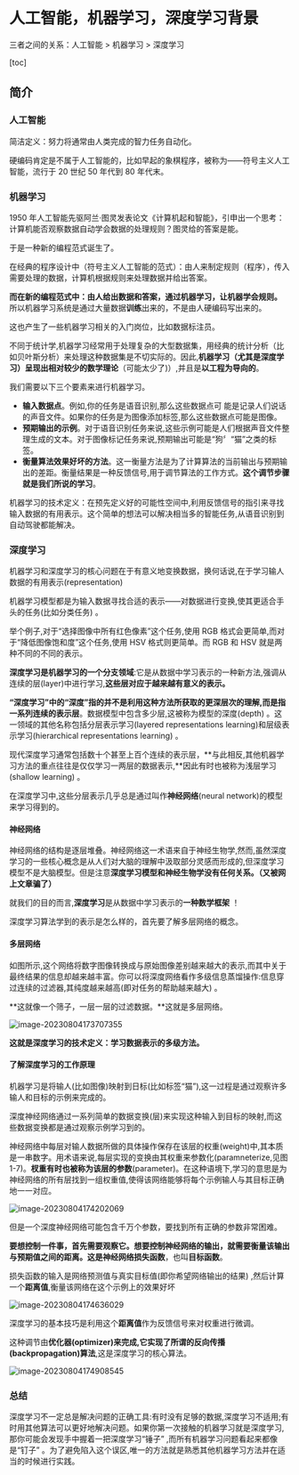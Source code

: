 # 人工智能，机器学习，深度学习背景

三者之间的关系：人工智能  > 机器学习 > 深度学习

[toc]

## 简介

### 人工智能 

简洁定义：努力将通常由人类完成的智力任务自动化。

硬编码肯定是不属于人工智能的，比如早起的象棋程序，被称为——符号主义人工智能，流行于 20 世纪 50 年代到 80 年代末。

### 机器学习 

1950 年人工智能先驱阿兰·图灵发表论文《计算机起和智能》，引申出一个思考：计算机能否观察数据自动学会数据的处理规则？图灵给的答案是能。

于是一种新的编程范式诞生了。

在经典的程序设计中（符号主义人工智能的范式）：由人来制定规则（程序），传入需要处理的数据，计算机根据规则来处理数据并给出答案。

**而在新的编程范式中：由人给出数据和答案，通过机器学习，让机器学会规则。** 所以机器学习系统是通过大量数据**训练**出来的，不是由人硬编码写出来的。

这也产生了一些机器学习相关的入门岗位，比如数据标注员。

不同于统计学,机器学习经常用于处理复杂的大型数据集，用经典的统计分析（比如贝叶斯分析）来处理这种数据集是不切实际的。因此,**机器学习（尤其是深度学习）呈现出相对较少的数学理论**（可能太少了)）,并且是**以工程为导向的**。 

我们需要以下三个要素来进行机器学习。

- **输入数据点**。例如,你的任务是语音识别,那么这些数据点可 能是记录人们说话的声音文件。如果你的任务是为图像添加标签,那么这些数据点可能是图像。
- **预期输出的示例**。对于语音识别任务来说,这些示例可能是人们根据声音文件整理生成的文本。对于图像标记任务来说,预期输出可能是“狗〞“猫”之类的标签。
- **衡量算法效果好坏的方法**。这一衡量方法是为了计算算法的当前输出与预期输出的差距。衡量结果是一种反馈信号,用于调节算法的工作方式。**这个调节步骤就是我们所说的学习**。

机器学习的技术定义：在预先定义好的可能性空间中,利用反馈信号的指引来寻找输入数据的有用表示。这个简单的想法可以解决相当多的智能任务,从语音识别到自动驾驶都能解决。

### 深度学习

机器学习和深度学习的核心问题在于有意义地变换数据，换何话说,在于学习输人数据的有用表示(representation)

机器学习模型都是为输入数据寻找合适的表示——对数据进行变换,使其更适合手头的任务(比如分类任务) 。

举个例子,对于“选择图像中所有红色像素”这个任务,使用 RGB 格式会更简单,而对于“降低图像饱和度”这个任务,使用 HSV 格式则更简单。而 RGB 和 HSV 就是两种不同的不同的表示。

**深度学习是机器学习的一个分支领域**:它是从数据中学习表示的一种新方法,强调从连续的层(layer)中进行学习,**这些层对应于越来越有意义的表示。**

**“深度学习”中的“深度”指的并不是利用这种方法所获取的更深层次的理解,而是指一系列连续的表示层**。数据模型中包含多少层,这被称为模型的深度(depth) 。这一领域的其他名称包括分层表示学习(layered representations learning)和层级表示学习(hierarchical representations learning) 。

现代深度学习通常包括数十个甚至上百个连续的表示层，**与此相反,其他机器学习方法的重点往往是仅仅学习一两层的数据表示,**因此有时也被称为浅层学习(shallow learning) 。

在深度学习中,这些分层表示几乎总是通过叫作**神经网络**(neural network)的模型来学习得到的。

#### 神经网络

神经网络的结构是逐层堆叠。神经网络这一术语来自于神经生物学,然而,虽然深度学习的一些核心概念是从人们对大脑的理解中汲取部分灵感而形成的,但深度学习模型不是大脑模型。但是注意**深度学习模型和神经生物学没有任何关系。（又被网上文章骗了）** 

就我们的目的而言,**深度学习**是从数据中学习表示的**一种数学框架** ！

深度学习算法学到的表示是怎么样的，首先要了解多层网络的概念。

#### 多层网络

如图所示,这个网络将数字图像转换成与原始图像差别越来越大的表示,而其中关于最终结果的信息却越来越丰富。你可以将深度网络看作多级信息蒸馏操作:信息穿过连续的过滤器,其纯度越来越高(即对任务的帮助越来越大) 。

**这就像一个筛子，一层一层的过滤数据。**这就是多层网络。

![image-20230804173707355](https://liaoyk-markdown.oss-cn-hangzhou.aliyuncs.com/markdownImg_2023/image-20230804173707355.png?x-oss-process=image/resize,w_800,m_lfit)  

**这就是深度学习的技术定义：学习数据表示的多级方法。** 

#### 了解深度学习的工作原理

机器学习是将输人(比如图像)映射到日标(比如标签“猫”),这一过程是通过观察许多输人和目标的示例来完成的。

深度神经网络通过一系列简单的数据变换(层)来实现这种输入到目标的映射,而这些数据变换都是通过观察示例学习到的。

神经网络中每层对输人数据所做的具体操作保存在该层的权重(weight)中,其本质是一串数字。用术语来说,每层实现的变换由其权重来参数化(paramneterize,见图1-7)。**杈重有时也被称为该层的参数**(parameter)。在这种语境下,学习的意思是为神经网络的所有层找到一组权重值,使得该网络能够将每个示例输人与其目标正确地一一对应。

![image-20230804174202069](https://liaoyk-markdown.oss-cn-hangzhou.aliyuncs.com/markdownImg_2023/image-20230804174202069.png?x-oss-process=image/resize,w_600,m_lfit) 

但是一个深度神经网络可能包含千万个参数，要找到所有正确的参数非常困难。

**要想控制一件事，首先需要观察它。**想要控制神经网络的输出，就需要衡量该输出与预期值之间的距离。这是神经网络**损失函数**，也叫**目标函数**。

损失函数的输入是网络预测值与真实目标值(即你希望网络输出的结果) ,然后计算一个**距离值**,衡量该网络在这个示例上的效果好坏

![image-20230804174636029](https://liaoyk-markdown.oss-cn-hangzhou.aliyuncs.com/markdownImg_2023/image-20230804174636029.png?x-oss-process=image/resize,w_600,m_lfit) 

深度学习的基本技巧是利用这个**距离值**作为反馈信号来对权重进行微调。

这种调节由**优化器(optimizer)**来完成,它实现了所谓的**反向传播(backpropagation)算法**,这是深度学习的核心算法。

![image-20230804174908545](https://liaoyk-markdown.oss-cn-hangzhou.aliyuncs.com/markdownImg_2023/image-20230804174908545.png?x-oss-process=image/resize,w_600,m_lfit) 

### 总结

深度学习不一定总是解决问题的正确工具:有时没有足够的数据,深度学习不适用;有时用其他算法可以更好地解决问题。如果你第一次接触的机器学习就是深度学习,那你可能会发现手中握着一把深度学习“锤子” ,而所有机器学习问题看起来都像是“钉子” 。为了避免陷入这个误区,唯一的方法就是熟悉其他机器学习方法并在适当的时候进行实践。

